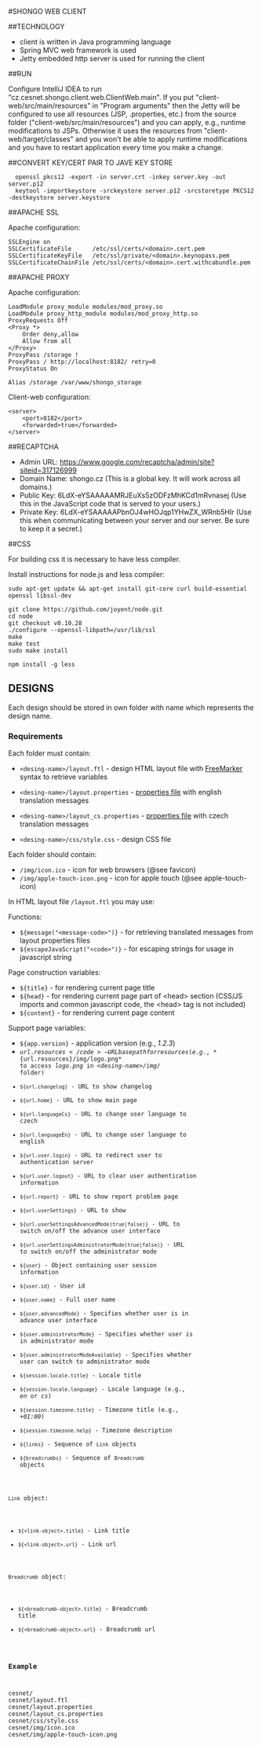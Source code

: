 #SHONGO WEB CLIENT

##TECHNOLOGY

* client is written in Java programming language
* Spring MVC web framework is used
* Jetty embedded http server is used for running the client

##RUN

Configure IntelliJ IDEA to run "cz.cesnet.shongo.client.web.ClientWeb.main". If you put "client-web/src/main/resources"
in "Program arguments" then the Jetty will be configured to use all resources (JSP, .properties, etc.)
from the source folder ("client-web/src/main/resources") and you can apply, e.g., runtime modifications to JSPs.
Otherwise it uses the resources from "client-web/target/classes" and you won't be able to apply runtime modifications
and you have to restart application every time you make a change.

##CONVERT KEY/CERT PAIR TO JAVE KEY STORE

      openssl pkcs12 -export -in server.crt -inkey server.key -out server.p12
      keytool -importkeystore -srckeystore server.p12 -srcstoretype PKCS12 -destkeystore server.keystore

##APACHE SSL

Apache configuration:

    SSLEngine on
    SSLCertificateFile      /etc/ssl/certs/<domain>.cert.pem
    SSLCertificateKeyFile   /etc/ssl/private/<domain>.keynopass.pem
    SSLCertificateChainFile /etc/ssl/certs/<domain>.cert.withcabundle.pem

##APACHE PROXY

Apache configuration:

    LoadModule proxy_module modules/mod_proxy.so
    LoadModule proxy_http_module modules/mod_proxy_http.so
    ProxyRequests Off
    <Proxy *>
        Order deny,allow
        Allow from all
    </Proxy>
    ProxyPass /storage !
    ProxyPass / http://localhost:8182/ retry=0
    ProxyStatus On

    Alias /storage /var/www/shongo_storage

Client-web configuration:

    <server>
        <port>8182</port>
        <forwarded>true</forwarded>
    </server>

##RECAPTCHA

* Admin URL: https://www.google.com/recaptcha/admin/site?siteid=317126999
* Domain Name: shongo.cz                                (This is a global key. It will work across all domains.)
* Public Key: 6LdX-eYSAAAAAMRJEuXs5zODFzMhKCd1mRvnasej  (Use this in the JavaScript code that is served to your users.)
* Private Key: 6LdX-eYSAAAAAPbnOJ4wHOJqp1YHwZX_WRnb5HIr (Use this when communicating between your server and our server. Be sure to keep it a secret.)

##CSS

For building css it is necessary to have less compiler.

Install instructions for node.js and less compiler:

    sudo apt-get update && apt-get install git-core curl build-essential openssl libssl-dev

    git clone https://github.com/joyent/node.git
    cd node
    git checkout v0.10.28
    ./configure --openssl-libpath=/usr/lib/ssl
    make
    make test
    sudo make install

    npm install -g less

## DESIGNS

Each design should be stored in own folder with name which represents the design name.

### Requirements

Each folder must contain:

* <code>&lt;desing-name&gt;/layout.ftl</code> - design HTML layout file with [FreeMarker](http://freemarker.org/docs/dgui_template_exp.html) syntax to retrieve variables

* <code>&lt;desing-name&gt;/layout.properties</code> - [properties file](http://en.wikipedia.org/wiki/.properties) with english translation messages

* <code>&lt;desing-name&gt;/layout_cs.properties</code> - [properties file](http://en.wikipedia.org/wiki/.properties) with czech translation messages

* <code>&lt;desing-name&gt;/css/style.css</code> - design CSS file

Each folder should contain:

* <code>/img/icon.ico</code> - icon for web browsers (@see favicon)
* <code>/img/apple-touch-icon.png</code> - icon for apple touch (@see apple-touch-icon)

In HTML layout file <code>/layout.ftl</code> you may use:

Functions:

* <code>${message("&lt;message-code&gt;")}</code> - for retrieving translated messages from layout properties files
* <code>${escapeJavaScript("&lt;code&gt;")}</code> - for escaping strings for usage in javascript string

Page construction variables:

* <code>${title}</code> - for rendering current page title
* <code>${head}</code> - for rendering current page part of &lt;head&gt; section (CSS/JS imports and common javascript code, the &lt;head&gt; tag is not included)
* <code>${content}</code> - for rendering current page content

Support page variables:

* <code>${app.version}</code> - application version (e.g., *1.2.3*)
* <code>${url.resources}</code> - URL base path for resources (e.g., *${url.resources}/img/logo.png* to access *logo.png* in *&lt;desing-name&gt;/img/* folder)
* <code>${url.changelog}</code> - URL to show changelog
* <code>${url.home}</code> - URL to show main page
* <code>${url.languageCs}</code> - URL to change user language to czech
* <code>${url.languageEn}</code> - URL to change user language to english
* <code>${url.user.login}</code> - URL to redirect user to authentication server
* <code>${url.user.logout}</code> - URL to clear user authentication information
* <code>${url.report}</code> - URL to show report problem page
* <code>${url.userSettings}</code> - URL to show
* <code>${url.userSettingsAdvancedMode(true|false)}</code> - URL to switch on/off the advance user interface
* <code>${url.userSettingsAdministratorMode(true|false)}</code> - URL to switch on/off the administrator mode
* <code>${user}</code> - Object containing user session information
* <code>${user.id}</code> - User id
* <code>${user.name}</code> - Full user name
* <code>${user.advancedMode}</code> - Specifies whether user is in advance user interface
* <code>${user.administratorMode}</code> - Specifies whether user is in administrator mode
* <code>${user.administratorModeAvailable}</code> - Specifies whether user can switch to administrator mode
* <code>${session.locale.title}</code> - Locale title
* <code>${session.locale.language}</code> - Locale language (e.g., *en* or *cs*)
* <code>${session.timezone.title}</code> - Timezone title (e.g., *+01:00*)
* <code>${session.timezone.help}</code> - Timezone description
* <code>${links}</code> - Sequence of <code>Link</code> objects
* <code>${breadcrumbs}</code> - Sequence of <code>Breadcrumb</code> objects

<code>Link</code> object:

* <code>${&lt;link-object&gt;.title}</code> - Link title
* <code>${&lt;link-object&gt;.url}</code> - Link url

<code>Breadcrumb</code> object:

* <code>${&lt;breadcrumb-object&gt;.title}</code> - Breadcrumb title
* <code>${&lt;breadcrumb-object&gt;.url}</code> - Breadcrumb url

### Example

<pre>
cesnet/
cesnet/layout.ftl
cesnet/layout.properties
cesnet/layout_cs.properties
cesnet/css/style.css
cesnet/img/icon.ico
cesnet/img/apple-touch-icon.png
</pre>